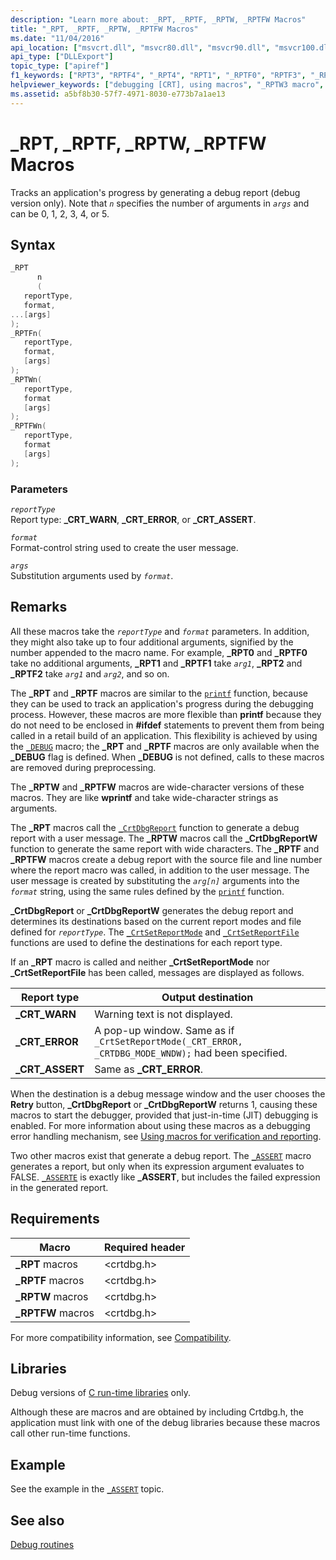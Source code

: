 ```yaml
---
description: "Learn more about: _RPT, _RPTF, _RPTW, _RPTFW Macros"
title: "_RPT, _RPTF, _RPTW, _RPTFW Macros"
ms.date: "11/04/2016"
api_location: ["msvcrt.dll", "msvcr80.dll", "msvcr90.dll", "msvcr100.dll", "msvcr100_clr0400.dll", "msvcr110.dll", "msvcr110_clr0400.dll", "msvcr120.dll", "msvcr120_clr0400.dll", "ucrtbase.dll"]
api_type: ["DLLExport"]
topic_type: ["apiref"]
f1_keywords: ["RPT3", "RPTF4", "_RPT4", "RPT1", "_RPTF0", "RPTF3", "_RPTF4", "RPTF1", "RPT4", "_RPT1", "_RPT0", "RPT0", "_RPTF2", "RPTF0", "_RPT3", "_RPT2", "_RPTF3", "RPT2", "_RPTF1"]
helpviewer_keywords: ["debugging [CRT], using macros", "_RPTW3 macro", "_RPT0 macro", "RPTW4 macro", "_RPTF3 macro", "_RPTW4 macro", "RPTF4 macro", "RPTFW2 macro", "RPTW macros", "RPT1 macro", "_RPTF macros", "RPTFW3 macro", "_RPTW0 macro", "_RPTF0 macro", "macros, debugging with", "_RPTW2 macro", "RPTF3 macro", "RPT3 macro", "RPT0 macro", "_RPT macros", "RPTW3 macro", "_RPTFW macros", "debug reporting macros", "RPTF macros", "RPT macros", "_RPTW macros", "RPTF2 macro", "_RPTF1 macro", "_RPT1 macro", "_RPT4 macro", "_RPTFW2 macro", "_RPTFW1 macro", "RPTF0 macro", "_RPT2 macro", "RPTFW macros", "_RPTW1 macro", "_RPTFW0 macro", "RPT4 macro", "_RPT3 macro", "_RPTFW3 macro", "_RPTF4 macro", "_RPTFW4 macro", "_RPTF2 macro", "RPTW0 macro", "RPTFW4 macro", "RPTFW0 macro", "RPTW2 macro", "RPTF1 macro", "RPT2 macro", "RPTFW1 macro", "RPTW1 macro"]
ms.assetid: a5bf8b30-57f7-4971-8030-e773b7a1ae13
---
```

# _RPT, _RPTF, _RPTW, _RPTFW Macros

Tracks an application's progress by generating a debug report (debug version only). Note that *`n`* specifies the number of arguments in *`args`* and can be 0, 1, 2, 3, 4, or 5.

## Syntax

```C
_RPT
      n
      (
   reportType,
   format,
...[args]
);
_RPTFn(
   reportType,
   format,
   [args]
);
_RPTWn(
   reportType,
   format
   [args]
);
_RPTFWn(
   reportType,
   format
   [args]
);
```

### Parameters

*`reportType`*\
Report type: **_CRT_WARN**, **_CRT_ERROR**, or **_CRT_ASSERT**.

*`format`*\
Format-control string used to create the user message.

*`args`*\
Substitution arguments used by *`format`*.

## Remarks

All these macros take the *`reportType`* and *`format`* parameters. In addition, they might also take up to four additional arguments, signified by the number appended to the macro name. For example, **_RPT0** and **_RPTF0** take no additional arguments, **_RPT1** and **_RPTF1** take *`arg1`*, **_RPT2** and **_RPTF2** take *`arg1`* and *`arg2`*, and so on.

The **_RPT** and **_RPTF** macros are similar to the [`printf`](printf-printf-l-wprintf-wprintf-l.md) function, because they can be used to track an application's progress during the debugging process. However, these macros are more flexible than **printf** because they do not need to be enclosed in **#ifdef** statements to prevent them from being called in a retail build of an application. This flexibility is achieved by using the [`_DEBUG`](../debug.md) macro; the **_RPT** and **_RPTF** macros are only available when the **_DEBUG** flag is defined. When **_DEBUG** is not defined, calls to these macros are removed during preprocessing.

The **_RPTW** and **_RPTFW** macros are wide-character versions of these macros. They are like **wprintf** and take wide-character strings as arguments.

The **_RPT** macros call the [`_CrtDbgReport`](crtdbgreport-crtdbgreportw.md) function to generate a debug report with a user message. The **_RPTW** macros call the **_CrtDbgReportW** function to generate the same report with wide characters. The **_RPTF** and **_RPTFW** macros create a debug report with the source file and line number where the report macro was called, in addition to the user message. The user message is created by substituting the *`arg[n]`* arguments into the *`format`* string, using the same rules defined by the [`printf`](printf-printf-l-wprintf-wprintf-l.md) function.

**_CrtDbgReport** or **_CrtDbgReportW** generates the debug report and determines its destinations based on the current report modes and file defined for *`reportType`*. The [`_CrtSetReportMode`](crtsetreportmode.md) and [`_CrtSetReportFile`](crtsetreportfile.md) functions are used to define the destinations for each report type.

If an **_RPT** macro is called and neither **_CrtSetReportMode** nor **_CrtSetReportFile** has been called, messages are displayed as follows.

|Report type|Output destination|
|-----------------|------------------------|
|**_CRT_WARN**|Warning text is not displayed.|
|**_CRT_ERROR**|A pop-up window. Same as if `_CrtSetReportMode(_CRT_ERROR, _CRTDBG_MODE_WNDW);` had been specified.|
|**_CRT_ASSERT**|Same as **_CRT_ERROR**.|

When the destination is a debug message window and the user chooses the **Retry** button, **_CrtDbgReport** or **_CrtDbgReportW** returns 1, causing these macros to start the debugger, provided that just-in-time (JIT) debugging is enabled. For more information about using these macros as a debugging error handling mechanism, see [Using macros for verification and reporting](/visualstudio/debugger/macros-for-reporting).

Two other macros exist that generate a debug report. The [`_ASSERT`](assert-asserte-assert-expr-macros.md) macro generates a report, but only when its expression argument evaluates to FALSE. [`_ASSERTE`](assert-asserte-assert-expr-macros.md) is exactly like **_ASSERT**, but includes the failed expression in the generated report.

## Requirements

|Macro|Required header|
|-----------|---------------------|
|**_RPT** macros|\<crtdbg.h>|
|**_RPTF** macros|\<crtdbg.h>|
|**_RPTW** macros|\<crtdbg.h>|
|**_RPTFW** macros|\<crtdbg.h>|

For more compatibility information, see [Compatibility](../compatibility.md).

## Libraries

Debug versions of [C run-time libraries](../crt-library-features.md) only.

Although these are macros and are obtained by including Crtdbg.h, the application must link with one of the debug libraries because these macros call other run-time functions.

## Example

See the example in the [`_ASSERT`](assert-asserte-assert-expr-macros.md) topic.

## See also

[Debug routines](../debug-routines.md)
